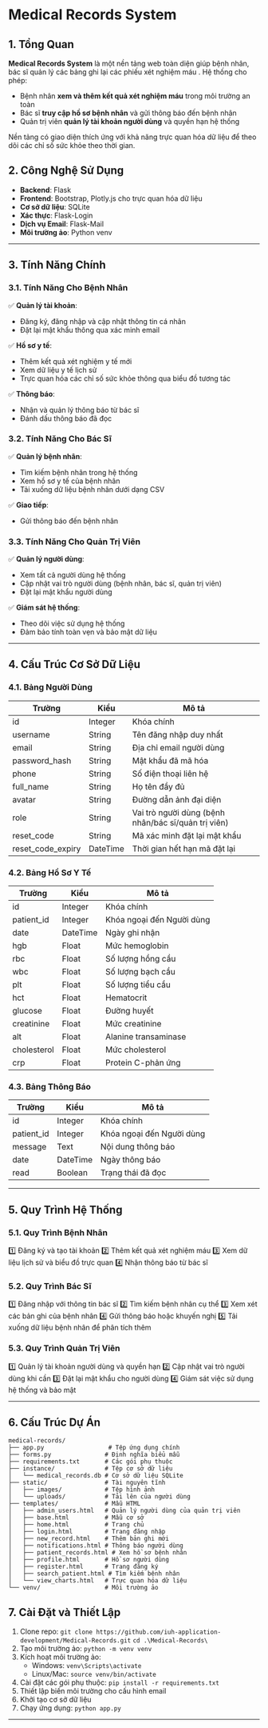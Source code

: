 # **Medical Records System**

## **1. Tổng Quan**

**Medical Records System** là một nền tảng web toàn diện giúp bệnh nhân, bác sĩ quản lý các bảng ghi lại các phiếu xét nghiệm máu . Hệ thống cho phép:

* Bệnh nhân **xem và thêm kết quả xét nghiệm máu** trong môi trường an toàn
* Bác sĩ **truy cập hồ sơ bệnh nhân** và gửi thông báo đến bệnh nhân
* Quản trị viên **quản lý tài khoản người dùng** và quyền hạn hệ thống

Nền tảng có giao diện thích ứng với khả năng trực quan hóa dữ liệu để theo dõi các chỉ số sức khỏe theo thời gian.

## **2. Công Nghệ Sử Dụng**

* **Backend**: Flask
* **Frontend**: Bootstrap, Plotly.js cho trực quan hóa dữ liệu
* **Cơ sở dữ liệu**: SQLite
* **Xác thực**: Flask-Login
* **Dịch vụ Email**: Flask-Mail
* **Môi trường ảo**: Python venv

---

## **3. Tính Năng Chính**

### **3.1. Tính Năng Cho Bệnh Nhân**

✅ **Quản lý tài khoản**:
* Đăng ký, đăng nhập và cập nhật thông tin cá nhân
* Đặt lại mật khẩu thông qua xác minh email

✅ **Hồ sơ y tế**:
* Thêm kết quả xét nghiệm y tế mới
* Xem dữ liệu y tế lịch sử
* Trực quan hóa các chỉ số sức khỏe thông qua biểu đồ tương tác

✅ **Thông báo**:
* Nhận và quản lý thông báo từ bác sĩ
* Đánh dấu thông báo đã đọc

### **3.2. Tính Năng Cho Bác Sĩ**

✅ **Quản lý bệnh nhân**:
* Tìm kiếm bệnh nhân trong hệ thống
* Xem hồ sơ y tế của bệnh nhân
* Tải xuống dữ liệu bệnh nhân dưới dạng CSV

✅ **Giao tiếp**:
* Gửi thông báo đến bệnh nhân

### **3.3. Tính Năng Cho Quản Trị Viên**

✅ **Quản lý người dùng**:
* Xem tất cả người dùng hệ thống
* Cập nhật vai trò người dùng (bệnh nhân, bác sĩ, quản trị viên)
* Đặt lại mật khẩu người dùng

✅ **Giám sát hệ thống**:
* Theo dõi việc sử dụng hệ thống
* Đảm bảo tính toàn vẹn và bảo mật dữ liệu

---

## **4. Cấu Trúc Cơ Sở Dữ Liệu**

### **4.1. Bảng Người Dùng**

| Trường | Kiểu | Mô tả |
|-------|------|-------------|
| id | Integer | Khóa chính |
| username | String | Tên đăng nhập duy nhất |
| email | String | Địa chỉ email người dùng |
| password_hash | String | Mật khẩu đã mã hóa |
| phone | String | Số điện thoại liên hệ |
| full_name | String | Họ tên đầy đủ |
| avatar | String | Đường dẫn ảnh đại diện |
| role | String | Vai trò người dùng (bệnh nhân/bác sĩ/quản trị viên) |
| reset_code | String | Mã xác minh đặt lại mật khẩu |
| reset_code_expiry | DateTime | Thời gian hết hạn mã đặt lại |

### **4.2. Bảng Hồ Sơ Y Tế**

| Trường | Kiểu | Mô tả |
|-------|------|-------------|
| id | Integer | Khóa chính |
| patient_id | Integer | Khóa ngoại đến Người dùng |
| date | DateTime | Ngày ghi nhận |
| hgb | Float | Mức hemoglobin |
| rbc | Float | Số lượng hồng cầu |
| wbc | Float | Số lượng bạch cầu |
| plt | Float | Số lượng tiểu cầu |
| hct | Float | Hematocrit |
| glucose | Float | Đường huyết |
| creatinine | Float | Mức creatinine |
| alt | Float | Alanine transaminase |
| cholesterol | Float | Mức cholesterol |
| crp | Float | Protein C-phản ứng |

### **4.3. Bảng Thông Báo**

| Trường | Kiểu | Mô tả |
|-------|------|-------------|
| id | Integer | Khóa chính |
| patient_id | Integer | Khóa ngoại đến Người dùng |
| message | Text | Nội dung thông báo |
| date | DateTime | Ngày thông báo |
| read | Boolean | Trạng thái đã đọc |

---

## **5. Quy Trình Hệ Thống**

### **5.1. Quy Trình Bệnh Nhân**

1️⃣ Đăng ký và tạo tài khoản
2️⃣ Thêm kết quả xét nghiệm máu
3️⃣ Xem dữ liệu lịch sử và biểu đồ trực quan
4️⃣ Nhận thông báo từ bác sĩ

### **5.2. Quy Trình Bác Sĩ**

1️⃣ Đăng nhập với thông tin bác sĩ
2️⃣ Tìm kiếm bệnh nhân cụ thể
3️⃣ Xem xét các bản ghi của bệnh nhân
4️⃣ Gửi thông báo hoặc khuyến nghị
5️⃣ Tải xuống dữ liệu bệnh nhân để phân tích thêm

### **5.3. Quy Trình Quản Trị Viên**

1️⃣ Quản lý tài khoản người dùng và quyền hạn
2️⃣ Cập nhật vai trò người dùng khi cần
3️⃣ Đặt lại mật khẩu cho người dùng
4️⃣ Giám sát việc sử dụng hệ thống và bảo mật

---

## **6. Cấu Trúc Dự Án**

```
medical-records/
├── app.py                  # Tệp ứng dụng chính
├── forms.py               # Định nghĩa biểu mẫu
├── requirements.txt       # Các gói phụ thuộc
├── instance/              # Tệp cơ sở dữ liệu
│   └── medical_records.db # Cơ sở dữ liệu SQLite
├── static/                # Tài nguyên tĩnh
│   ├── images/            # Tệp hình ảnh
│   └── uploads/           # Tải lên của người dùng
├── templates/             # Mẫu HTML
│   ├── admin_users.html   # Quản lý người dùng của quản trị viên
│   ├── base.html          # Mẫu cơ sở
│   ├── home.html          # Trang chủ
│   ├── login.html         # Trang đăng nhập
│   ├── new_record.html    # Thêm bản ghi mới
│   ├── notifications.html # Thông báo người dùng
│   ├── patient_records.html # Xem hồ sơ bệnh nhân
│   ├── profile.html       # Hồ sơ người dùng
│   ├── register.html      # Trang đăng ký
│   ├── search_patient.html # Tìm kiếm bệnh nhân
│   └── view_charts.html   # Trực quan hóa dữ liệu
└── venv/                  # Môi trường ảo
```

## **7. Cài Đặt và Thiết Lập**

1. Clone repo:  `git clone https://github.com/iuh-application-development/Medical-Records.git`
                `cd .\Medical-Records\`
2. Tạo môi trường ảo: `python -m venv venv`
3. Kích hoạt môi trường ảo:
   - Windows: `venv\Scripts\activate`
   - Linux/Mac: `source venv/bin/activate`
4. Cài đặt các gói phụ thuộc: `pip install -r requirements.txt`
5. Thiết lập biến môi trường cho cấu hình email
6. Khởi tạo cơ sở dữ liệu
7. Chạy ứng dụng: `python app.py`

---

